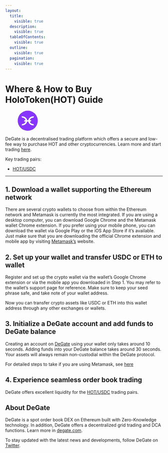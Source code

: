 ```yaml
---
layout:
  title:
    visible: true
  description:
    visible: true
  tableOfContents:
    visible: true
  outline:
    visible: true
  pagination:
    visible: true
---
```


# Where & How to Buy HoloToken(HOT) Guide

<figure><img src="../.gitbook/assets/hot_0x6c6ee5e31d828de241282b9606c8e98ea48526e21711367512549.jpg" alt="HOT" width="64" style="border-radius: 50%;"><figcaption></figcaption></figure>

DeGate is a decentralised trading platform which offers a secure and low-fee way to purchase HOT and other cryptocurrencies. Learn more and start trading [here](https://app.degate.com/trade/USDC/0x6c6ee5e31d828de241282b9606c8e98ea48526e2?utm_source=howtobuy).&#x20;

Key trading pairs:

* [HOT/USDC](https://app.degate.com/trade/USDC/0x6c6ee5e31d828de241282b9606c8e98ea48526e2?utm_source=howtobuy)

***

## 1. Download a wallet supporting the Ethereum network

There are several crypto wallets to choose from within the Ethereum network and Metamask is currently the most integrated. If you are using a desktop computer, you can download Google Chrome and the Metamask wallet Chrome extension. If you prefer using your mobile phone, you can download the wallet via Google Play or the iOS App Store if it’s available. Just make sure that you are downloading the official Chrome extension and mobile app by visiting [Metamask’s](https://metamask.io/) website.

## 2. Set up your wallet and transfer USDC or ETH to wallet

Register and set up the crypto wallet via the wallet’s Google Chrome extension or via the mobile app you downloaded in Step 1. You may refer to the wallet’s support page for reference. Make sure to keep your seed phrase safe, and take note of your wallet address.&#x20;

Now you can transfer crypto assets like USDC or ETH into this wallet address through any other exchanges or wallets.

## 3. Initialize a DeGate account and add funds to DeGate balance

Creating an account on [DeGate](https://app.degate.com/?utm_source=HOT_howtobuy) using your wallet only takes around 10 seconds. Adding funds into your DeGate balance takes around 30 seconds. Your assets will always remain non-custodial within the DeGate protocol.

For detailed steps to take if you are using Metamask, see [here](https://docs.degate.com/v/product_en/main-features/wallet-connectivity/metamask)

## 4. Experience seamless order book trading

DeGate offers excellent liquidity for the [HOT/USDC](https://app.degate.com/trade/USDC/0x6c6ee5e31d828de241282b9606c8e98ea48526e2?utm_source=howtobuy) trading pairs.&#x20;

## About DeGate

DeGate is a spot order book DEX on Ethereum built with Zero-Knowledge technology. In addition, DeGate offers a decentralized grid trading and DCA functions.  Learn more in [degate.com](https://degate.com/?utm_source=HOT_howtobuy).

To stay updated with the latest news and developments, follow DeGate on [Twitter](https://twitter.com/degatedex).
